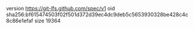 version https://git-lfs.github.com/spec/v1
oid sha256:bf615474503f02f501d372d39ec4dc9deb5c5653930328be428c4c8c86e1efaf
size 19364
